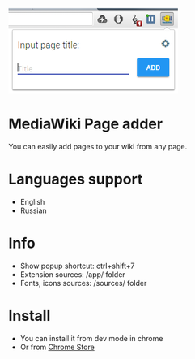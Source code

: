 ![Image of Yaktocat](sources/screenshots/popup_en.png)
# MediaWiki Page adder

You can easily add pages to your wiki from any page.

# Languages support
* English
* Russian

# Info

* Show popup shortcut: ctrl+shift+7
* Extension sources: /app/ folder
* Fonts, icons sources: /sources/ folder

# Install

* You can install it from dev mode in chrome
* Or from [Chrome Store](https://chrome.google.com/webstore/detail/gknagelhdlggklkeifcgeabapphikehg/)